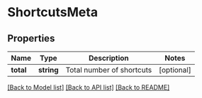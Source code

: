 # ShortcutsMeta

## Properties
Name | Type | Description | Notes
------------ | ------------- | ------------- | -------------
**total** | **string** | Total number of shortcuts | [optional] 

[[Back to Model list]](../README.md#documentation-for-models) [[Back to API list]](../README.md#documentation-for-api-endpoints) [[Back to README]](../README.md)


